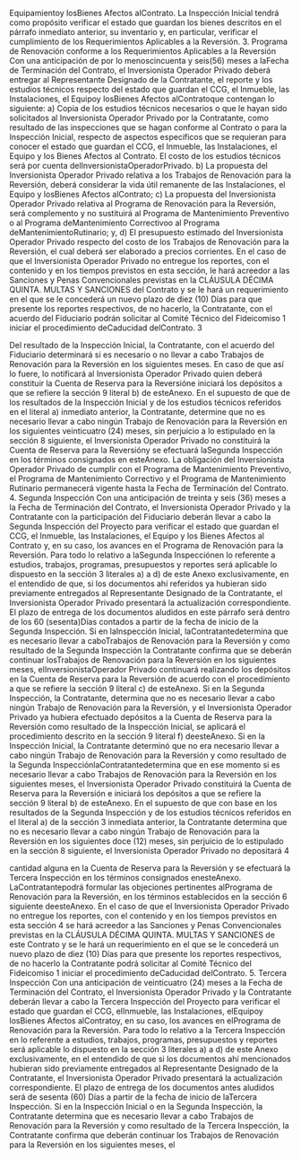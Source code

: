 Equipamientoy losBienes Afectos alContrato.
La Inspección Inicial tendrá como propósito verificar el estado que guardan los bienes descritos en el
párrafo inmediato anterior, su inventario y, en particular, verificar el cumplimiento de los Requerimientos
Aplicables a la Reversión.
3. Programa de Renovación conforme a los Requerimientos Aplicables a la Reversión
Con una anticipación de por lo menoscincuenta y seis(56) meses a laFecha de Terminación del Contrato,
el Inversionista Operador Privado deberá entregar al Representante Designado de la Contratante, el
reporte y los estudios técnicos respecto del estado que guardan el CCG, el Inmueble, las Instalaciones, el
Equipoy losBienes Afectos alContratoque contengan lo siguiente:
a) Copia de los estudios técnicos necesarios o que le hayan sido solicitados al Inversionista
Operador Privado por la Contratante, como resultado de las inspecciones que se hagan
conforme al Contrato o para la Inspección Inicial, respecto de aspectos específicos que se
requieran para conocer el estado que guardan el CCG, el Inmueble, las Instalaciones, el
Equipo y los Bienes Afectos al Contrato. El costo de los estudios técnicos será por cuenta
delInversionistaOperadorPrivado.
b) La propuesta del Inversionista Operador Privado relativa a los Trabajos de Renovación
para la Reversión, deberá considerar la vida útil remanente de las Instalaciones, el Equipo
y losBienes Afectos alContrato;
c) La propuesta del Inversionista Operador Privado relativa al Programa de Renovación para
la Reversión, será complemento y no sustituirá al Programa de Mantenimiento Preventivo
o al Programa deMantenimiento Correctivoo al Programa deMantenimientoRutinario; y,
d) El presupuesto estimado del Inversionista Operador Privado respecto del costo de los
Trabajos de Renovación para la Reversión, el cual deberá ser elaborado a precios
corrientes.
En el caso de que el Inversionista Operador Privado no entregue los reportes, con el contenido y en los
tiempos previstos en esta sección, le hará acreedor a las Sanciones y Penas Convencionales previstas en
la CLÁUSULA DÉCIMA QUINTA. MULTAS Y SANCIONES del Contrato y se le hará un requerimiento en
el que se le concederá un nuevo plazo de diez (10) Días para que presente los reportes respectivos, de no
hacerlo, la Contratante, con el acuerdo del Fiduciario podrán solicitar al Comité Técnico del Fideicomiso 1
iniciar el procedimiento deCaducidad delContrato.
3

Del resultado de la Inspección Inicial, la Contratante, con el acuerdo del Fiduciario determinará si es
necesario o no llevar a cabo Trabajos de Renovación para la Reversión en los siguientes meses. En caso
de que así lo fuere, lo notificará al Inversionista Operador Privado quien deberá constituir la Cuenta de
Reserva para la Reversióne iniciará los depósitos a que se refiere la sección 9 literal b) de esteAnexo.
En el supuesto de que de los resultados de la Inspección Inicial y de los estudios técnicos referidos en el
literal a) inmediato anterior, la Contratante, determine que no es necesario llevar a cabo ningún Trabajo de
Renovación para la Reversión en los siguientes veinticuatro (24) meses, sin perjuicio a lo estipulado en la
sección 8 siguiente, el Inversionista Operador Privado no constituirá la Cuenta de Reserva para la
Reversióny se efectuará laSegunda Inspección en los términos consignados en esteAnexo. La obligación
del Inversionista Operador Privado de cumplir con el Programa de Mantenimiento Preventivo, el Programa
de Mantenimiento Correctivo y el Programa de Mantenimiento Rutinario permanecerá vigente hasta la
Fecha de Terminación del Contrato.
4. Segunda Inspección
Con una anticipación de treinta y seis (36) meses a la Fecha de Terminación del Contrato, el Inversionista
Operador Privado y la Contratante con la participación del Fiduciario deberán llevar a cabo la Segunda
Inspección del Proyecto para verificar el estado que guardan el CCG, el Inmueble, las Instalaciones, el
Equipo y los Bienes Afectos al Contrato y, en su caso, los avances en el Programa de Renovación para la
Reversión.
Para todo lo relativo a laSegunda Inspecciónen lo referente a estudios, trabajos, programas, presupuestos
y reportes será aplicable lo dispuesto en la sección 3 literales a) a d) de este Anexo exclusivamente, en el
entendido de que, si los documentos ahí referidos ya hubieran sido previamente entregados al
Representante Designado de la Contratante, el Inversionista Operador Privado presentará la actualización
correspondiente. El plazo de entrega de los documentos aludidos en este párrafo será dentro de los 60
(sesenta)Días contados a partir de la fecha de inicio de la Segunda Inspección.
Si en laInspección Inicial, laContratantedetermina que es necesario llevar a caboTrabajos de Renovación
para la Reversión y como resultado de la Segunda Inspección la Contratante confirma que se deberán
continuar losTrabajos de Renovación para la Reversión en los siguientes meses, elInversionistaOperador
Privado continuará realizando los depósitos en la Cuenta de Reserva para la Reversión de acuerdo con el
procedimiento a que se refiere la sección 9 literal c) de esteAnexo.
Si en la Segunda Inspección, la Contratante, determina que no es necesario llevar a cabo ningún Trabajo
de Renovación para la Reversión, y el Inversionista Operador Privado ya hubiera efectuado depósitos a la
Cuenta de Reserva para la Reversión como resultado de la Inspección Inicial, se aplicará el procedimiento
descrito en la sección 9 literal f) deesteAnexo.
Si en la Inspección Inicial, la Contratante determinó que no era necesario llevar a cabo ningún Trabajo de
Renovación para la Reversión y como resultado de la Segunda InspecciónlaContratantedetermina que en
ese momento si es necesario llevar a cabo Trabajos de Renovación para la Reversión en los siguientes
meses, el Inversionista Operador Privado constituirá la Cuenta de Reserva para la Reversión e iniciará los
depósitos a que se refiere la sección 9 literal b) de esteAnexo.
En el supuesto de que con base en los resultados de la Segunda Inspección y de los estudios técnicos
referidos en el literal a) de la sección 3 inmediata anterior, la Contratante determina que no es necesario
llevar a cabo ningún Trabajo de Renovación para la Reversión en los siguientes doce (12) meses, sin
perjuicio de lo estipulado en la sección 8 siguiente, el Inversionista Operador Privado no depositará
4

cantidad alguna en la Cuenta de Reserva para la Reversión y se efectuará la Tercera Inspección en los
términos consignados enesteAnexo.
LaContratantepodrá formular las objeciones pertinentes alPrograma de Renovación para la Reversión, en
los términos establecidos en la sección 6 siguiente deesteAnexo.
En el caso de que el Inversionista Operador Privado no entregue los reportes, con el contenido y en los
tiempos previstos en esta sección 4 se hará acreedor a las Sanciones y Penas Convencionales previstas
en la CLÁUSULA DÉCIMA QUINTA. MULTAS Y SANCIONES de este Contrato y se le hará un
requerimiento en el que se le concederá un nuevo plazo de diez (10) Días para que presente los reportes
respectivos, de no hacerlo la Contratante podrá solicitar al Comité Técnico del Fideicomiso 1 iniciar el
procedimiento deCaducidad delContrato.
5. Tercera Inspección
Con una anticipación de veinticuatro (24) meses a la Fecha de Terminación del Contrato, el Inversionista
Operador Privado y la Contratante deberán llevar a cabo la Tercera Inspección del Proyecto para verificar
el estado que guardan el CCG, elInmueble, las Instalaciones, elEquipoy losBienes Afectos alContratoy,
en su caso, los avances en elPrograma de Renovación para la Reversión.
Para todo lo relativo a la Tercera Inspección en lo referente a estudios, trabajos, programas, presupuestos
y reportes será aplicable lo dispuesto en la sección 3 literales a) a d) de este Anexo exclusivamente, en el
entendido de que si los documentos ahí mencionados hubieran sido previamente entregados al
Representante Designado de la Contratante, el Inversionista Operador Privado presentará la actualización
correspondiente. El plazo de entrega de los documentos antes aludidos será de sesenta (60) Días a partir
de la fecha de inicio de laTercera Inspección.
Si en la Inspección Inicial o en la Segunda Inspección, la Contratante determina que es necesario llevar a
cabo Trabajos de Renovación para la Reversión y como resultado de la Tercera Inspección, la Contratante
confirma que deberán continuar los Trabajos de Renovación para la Reversión en los siguientes meses, el
